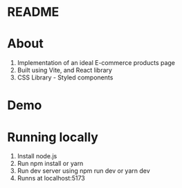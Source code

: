 # README


# About

1. Implementation of an ideal E-commerce products page
2. Built using Vite, and React library
3. CSS Library - Styled components

# Demo


# Running locally

1. Install node.js
2. Run npm install or yarn
3. Run dev server using npm run dev or yarn dev
4. Runns at localhost:5173


